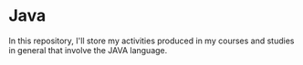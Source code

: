 # Java
In this repository, I'll store my activities produced in my courses and studies in general that involve the JAVA language.
